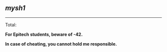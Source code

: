 *mysh1*
---
---

Total:

**For Epitech students, beware of -42.**

**In case of cheating, you cannot hold me responsible.**
